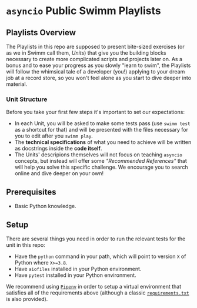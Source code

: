 # `asyncio` Public Swimm Playlists

## Playlists Overview

The Playlists in this repo are supposed to present bite-sized exercises (or as we in Swimm call them, _Units_) that give you the building blocks necessary to create more complicated scripts and projects later on.
As a bonus and to ease your progress as you slowly "learn to swim", the Playlists will follow the whimsical tale of a developer (you!) applying to your dream job at a record store, so you won't feel alone as you start to dive deeper into material.

### Unit Structure

Before you take your first few steps it's important to set our expectations:

* In each Unit, you will be asked to make some tests pass (use `swimm test` as a shortcut for that) and will be presented with the files necessary for you to edit after you `swimm play`.
* The **technical specifications** of what you need to achieve will be written as docstrings inside the **code itself**.
* The Units' descripions themselves will not focus on teaching `asyncio` concepts, but instead will offer some _"Recommended References"_ that will help you solve this specific challenge. We encourage you to search online and dive deeper on your own!

## Prerequisites

* Basic Python knowledge.

## Setup

There are several things you need in order to run the relevant tests for the unit in this repo:

* Have the `python` command in your path, which will point to version `X` of Python where `X>=3.8`.
* Have `aiofiles` installed in your Python environment.
* Have `pytest` installed in your Python environment.

We recommend using [`Pipenv`](https://github.com/pypa/pipenv) in order to setup a virtual environment that satisfies all of the requirements above (although a classic [`requirements.txt`](./requirements.txt) is also provided).

